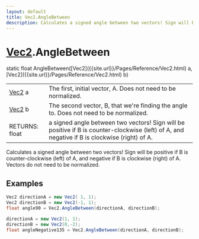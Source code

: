 ```yaml
---
layout: default
title: Vec2.AngleBetween
description: Calculates a signed angle between two vectors! Sign will be positive if B is counter-clockwise (left) of A, and negative if B is clockwise (right) of A. Vectors do not need to be normalized.
---
```

# [Vec2]({{site.url}}/Pages/Reference/Vec2.html).AngleBetween

<div class='signature' markdown='1'>
static float AngleBetween([Vec2]({{site.url}}/Pages/Reference/Vec2.html) a, [Vec2]({{site.url}}/Pages/Reference/Vec2.html) b)
</div>

|  |  |
|--|--|
|[Vec2]({{site.url}}/Pages/Reference/Vec2.html) a|The first, initial vector, A. Does not need to be             normalized.|
|[Vec2]({{site.url}}/Pages/Reference/Vec2.html) b|The second vector, B, that we're finding the              angle to. Does not need to be normalized.|
|RETURNS: float|a signed angle between two vectors! Sign will be positive if B is counter-clockwise (left) of A, and negative if B is clockwise (right) of A.|

Calculates a signed angle between two vectors! Sign will
be positive if B is counter-clockwise (left) of A, and negative
if B is clockwise (right) of A. Vectors do not need to be
normalized.




## Examples

```csharp
Vec2 directionA = new Vec2( 1, 1);
Vec2 directionB = new Vec2(-1, 1);
float angle90 = Vec2.AngleBetween(directionA, directionB);

directionA = new Vec2(1, 1);
directionB = new Vec2(0,-2);
float angleNegative135 = Vec2.AngleBetween(directionA, directionB);
```

